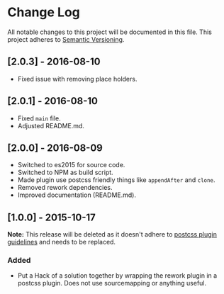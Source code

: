 # Change Log

All notable changes to this project will be documented in this file.
This project adheres to [Semantic Versioning](http://semver.org/).

## [2.0.3] - 2016-08-10

* Fixed issue with removing place holders.

## [2.0.1] - 2016-08-10

* Fixed `main` file.
* Adjusted README.md.

## [2.0.0] - 2016-08-09

* Switched to es2015 for source code.
* Switched to NPM as build script.
* Made plugin use postcss friendly things like `appendAfter` and `clone`.
* Removed rework dependencies.
* Improved documentation (README.md).

## [1.0.0] - 2015-10-17

**Note:** This release will be deleted as it doesn't adhere to [postcss plugin guidelines](https://github.com/postcss/postcss/blob/master/docs/guidelines/plugin.md) and needs to be replaced.

### Added

* Put a Hack of a solution together by wrapping the rework plugin in a postcss plugin. Does not use sourcemapping or anything useful.
